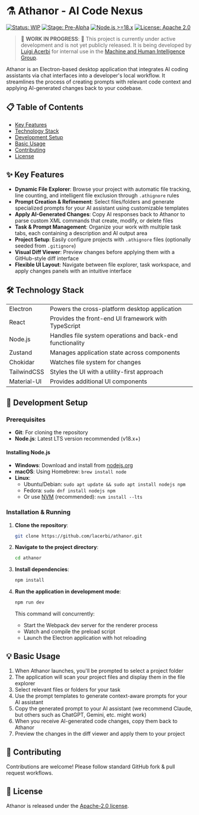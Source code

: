 # ⚗️ Athanor - AI Code Nexus

[![Status: WIP](https://img.shields.io/badge/Status-Work%20In%20Progress-yellow)](https://github.com/lacerbi/athanor)
[![Stage: Pre-Alpha](https://img.shields.io/badge/Stage-Pre--Alpha-orange)](https://github.com/lacerbi/athanor)
[![Node.js >=18.x](https://img.shields.io/badge/Node.js-%3E%3D18.x-brightgreen)](https://nodejs.org/)
[![License: Apache 2.0](https://img.shields.io/badge/License-Apache%202.0-blue.svg)](https://opensource.org/licenses/Apache-2.0)

> 🚧 **WORK IN PROGRESS**: 🚧 This project is currently under active development and is not yet publicly released. It is being developed by [Luigi Acerbi](https://lacerbi.github.io/) for internal use in the [Machine and Human Intelligence Group](https://www.helsinki.fi/en/researchgroups/machine-and-human-intelligence).

Athanor is an Electron-based desktop application that integrates AI coding assistants via chat interfaces into a developer's local workflow.
It streamlines the process of creating prompts with relevant code context and applying AI-generated changes back to your codebase.

## 📋 Table of Contents

- [Key Features](#key-features)
- [Technology Stack](#technology-stack)
- [Development Setup](#development-setup)
- [Basic Usage](#basic-usage)
- [Contributing](#contributing)
- [License](#license)

## ✨ Key Features

- **Dynamic File Explorer**: Browse your project with automatic file tracking, line counting, and intelligent file exclusion through `.athignore` rules
- **Prompt Creation & Refinement**: Select files/folders and generate specialized prompts for your AI assistant using customizable templates
- **Apply AI-Generated Changes**: Copy AI responses back to Athanor to parse custom XML commands that create, modify, or delete files
- **Task & Prompt Management**: Organize your work with multiple task tabs, each containing a description and AI output area
- **Project Setup**: Easily configure projects with `.athignore` files (optionally seeded from `.gitignore`)
- **Visual Diff Viewer**: Preview changes before applying them with a GitHub-style diff interface
- **Flexible UI Layout**: Navigate between file explorer, task workspace, and apply changes panels with an intuitive interface

## 🛠️ Technology Stack

<table>
  <tr>
    <td>Electron</td>
    <td>Powers the cross-platform desktop application</td>
  </tr>
  <tr>
    <td>React</td>
    <td>Provides the front-end UI framework with TypeScript</td>
  </tr>
  <tr>
    <td>Node.js</td>
    <td>Handles file system operations and back-end functionality</td>
  </tr>
  <tr>
    <td>Zustand</td>
    <td>Manages application state across components</td>
  </tr>
  <tr>
    <td>Chokidar</td>
    <td>Watches file system for changes</td>
  </tr>
  <tr>
    <td>TailwindCSS</td>
    <td>Styles the UI with a utility-first approach</td>
  </tr>
  <tr>
    <td>Material-UI</td>
    <td>Provides additional UI components</td>
  </tr>
</table>

## 🚀 Development Setup

### Prerequisites

- **Git**: For cloning the repository
- **Node.js**: Latest LTS version recommended (v18.x+)

#### Installing Node.js

- **Windows**: Download and install from [nodejs.org](https://nodejs.org/)
- **macOS**: Using Homebrew: `brew install node`
- **Linux**:
  - Ubuntu/Debian: `sudo apt update && sudo apt install nodejs npm`
  - Fedora: `sudo dnf install nodejs npm`
  - Or use [NVM](https://github.com/nvm-sh/nvm) (recommended): `nvm install --lts`

### Installation & Running

1. **Clone the repository**:
   ```bash
   git clone https://github.com/lacerbi/athanor.git
   ```

2. **Navigate to the project directory**:
   ```bash
   cd athanor
   ```

3. **Install dependencies**:
   ```bash
   npm install
   ```

4. **Run the application in development mode**:
   ```bash
   npm run dev
   ```
   This command will concurrently:
   - Start the Webpack dev server for the renderer process
   - Watch and compile the preload script
   - Launch the Electron application with hot reloading

## 💡 Basic Usage

1. When Athanor launches, you'll be prompted to select a project folder
2. The application will scan your project files and display them in the file explorer
3. Select relevant files or folders for your task
4. Use the prompt templates to generate context-aware prompts for your AI assistant
5. Copy the generated prompt to your AI assistant (we recommend Claude, but others such as ChatGPT, Gemini, etc. might work)
6. When you receive AI-generated code changes, copy them back to Athanor
7. Preview the changes in the diff viewer and apply them to your project

## 👥 Contributing

Contributions are welcome! Please follow standard GitHub fork & pull request workflows.

## 📜 License

Athanor is released under the [Apache-2.0 license](LICENSE).
